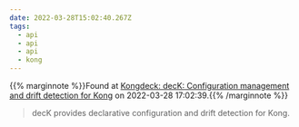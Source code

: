 ```yaml
---
date: 2022-03-28T15:02:40.267Z
tags:
  - api
  - api
  - api
  - kong
---
```

{{% marginnote %}}Found at [Kongdeck: decK: Configuration management and drift detection for Kong](https://github.com/Kong/deck) on 2022-03-28 17:02:39.{{% /marginnote %}}

> decK provides declarative configuration and drift detection for Kong.

